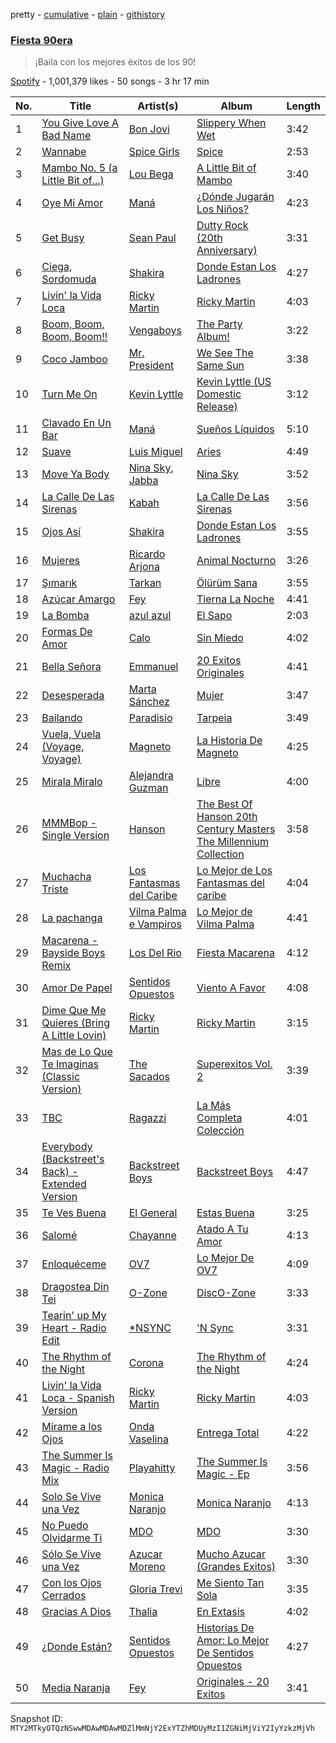 pretty - [cumulative](/playlists/cumulative/37i9dQZF1DWW7hJS3Xj96I.md) - [plain](/playlists/plain/37i9dQZF1DWW7hJS3Xj96I) - [githistory](https://github.githistory.xyz/mackorone/spotify-playlist-archive/blob/main/playlists/plain/37i9dQZF1DWW7hJS3Xj96I)

### [Fiesta 90era](https://open.spotify.com/playlist/37i9dQZF1DWW7hJS3Xj96I)

> ¡Baila con los mejores éxitos de los 90!

[Spotify](https://open.spotify.com/user/spotify) - 1,001,379 likes - 50 songs - 3 hr 17 min

| No. | Title | Artist(s) | Album | Length |
|---|---|---|---|---|
| 1 | [You Give Love A Bad Name](https://open.spotify.com/track/0rmGAIH9LNJewFw7nKzZnc) | [Bon Jovi](https://open.spotify.com/artist/58lV9VcRSjABbAbfWS6skp) | [Slippery When Wet](https://open.spotify.com/album/0kBfgEilUFCMIQY5IOjG4t) | 3:42 |
| 2 | [Wannabe](https://open.spotify.com/track/1Je1IMUlBXcx1Fz0WE7oPT) | [Spice Girls](https://open.spotify.com/artist/0uq5PttqEjj3IH1bzwcrXF) | [Spice](https://open.spotify.com/album/3x2jF7blR6bFHtk4MccsyJ) | 2:53 |
| 3 | [Mambo No\. 5 \(a Little Bit of...\)](https://open.spotify.com/track/6x4tKaOzfNJpEJHySoiJcs) | [Lou Bega](https://open.spotify.com/artist/46lnlnlU0dXTDpoAUmH6Qx) | [A Little Bit of Mambo](https://open.spotify.com/album/13BmLGhVCLBn3XzKB8HIai) | 3:40 |
| 4 | [Oye Mi Amor](https://open.spotify.com/track/5EJ2THuhAapEIeQOtXUQ0x) | [Maná](https://open.spotify.com/artist/7okwEbXzyT2VffBmyQBWLz) | [¿Dónde Jugarán Los Niños?](https://open.spotify.com/album/2G0I22upYkTLYxfoAHiwBK) | 4:23 |
| 5 | [Get Busy](https://open.spotify.com/track/6bK9BH9Ts8Gj5JFvnQkzak) | [Sean Paul](https://open.spotify.com/artist/3Isy6kedDrgPYoTS1dazA9) | [Dutty Rock \(20th Anniversary\)](https://open.spotify.com/album/1aYcfMrpGIuPNZhDWMJcnV) | 3:31 |
| 6 | [Ciega, Sordomuda](https://open.spotify.com/track/7jxHeJLVpnP7S08JFF4GBi) | [Shakira](https://open.spotify.com/artist/0EmeFodog0BfCgMzAIvKQp) | [Donde Estan Los Ladrones](https://open.spotify.com/album/5hcKSTqKOLuzJgYIQileAe) | 4:27 |
| 7 | [Livin' la Vida Loca](https://open.spotify.com/track/0Ph6L4l8dYUuXFmb71Ajnd) | [Ricky Martin](https://open.spotify.com/artist/7slfeZO9LsJbWgpkIoXBUJ) | [Ricky Martin](https://open.spotify.com/album/1k1Cr3nlJDa8pvwZUJ5xfj) | 4:03 |
| 8 | [Boom, Boom, Boom, Boom!!](https://open.spotify.com/track/5N6M8yDiMV32T6Rkzh8EbW) | [Vengaboys](https://open.spotify.com/artist/0cwmNvclzPd8mQnoHuIksj) | [The Party Album!](https://open.spotify.com/album/2hy9sLDt7IVAvJRGVdzZnx) | 3:22 |
| 9 | [Coco Jamboo](https://open.spotify.com/track/5fRvePkRGdpn2nKacG7I6d) | [Mr\. President](https://open.spotify.com/artist/7KBkgunlONG7LPxs93pgpp) | [We See The Same Sun](https://open.spotify.com/album/2aMWSTZkHdS6mR28WtpuxY) | 3:38 |
| 10 | [Turn Me On](https://open.spotify.com/track/0BBOLOV5JntPL3341swIre) | [Kevin Lyttle](https://open.spotify.com/artist/1GaBsp1ICIp1e6udgE7fba) | [Kevin Lyttle \(US Domestic Release\)](https://open.spotify.com/album/0OWwtYwEZFMquSeHGNv3cw) | 3:12 |
| 11 | [Clavado En Un Bar](https://open.spotify.com/track/78DVpEWwmJFC25KGz8fJuE) | [Maná](https://open.spotify.com/artist/7okwEbXzyT2VffBmyQBWLz) | [Sueños Líquidos](https://open.spotify.com/album/7ydFJUb1tmZPd6p4xIe10V) | 5:10 |
| 12 | [Suave](https://open.spotify.com/track/4p7XH4NhQ25iGYrrbg93gt) | [Luis Miguel](https://open.spotify.com/artist/2nszmSgqreHSdJA3zWPyrW) | [Aries](https://open.spotify.com/album/6UFAOiLDzOOt75eJhrhFNC) | 4:49 |
| 13 | [Move Ya Body](https://open.spotify.com/track/2ndnVdR8si7CW9T8vJRHyW) | [Nina Sky](https://open.spotify.com/artist/6eBYLQONaYZhZNAVK061t6), [Jabba](https://open.spotify.com/artist/6TL5LD7Gqmo99xssJEbQpA) | [Nina Sky](https://open.spotify.com/album/15Zjx7K5ifTVmXa3Nk5B88) | 3:52 |
| 14 | [La Calle De Las Sirenas](https://open.spotify.com/track/1SVm64B4Ry7dqFSxHY8e65) | [Kabah](https://open.spotify.com/artist/61hAcjvvUS6EXMpeeHwaDi) | [La Calle De Las Sirenas](https://open.spotify.com/album/3Qe5Ldqub3nZPjq26sS1fS) | 3:56 |
| 15 | [Ojos Así](https://open.spotify.com/track/4EDfdYJ7mqXRoWAqzF1PVO) | [Shakira](https://open.spotify.com/artist/0EmeFodog0BfCgMzAIvKQp) | [Donde Estan Los Ladrones](https://open.spotify.com/album/5hcKSTqKOLuzJgYIQileAe) | 3:55 |
| 16 | [Mujeres](https://open.spotify.com/track/7wNrk2vc0GUUNBFggJzEsI) | [Ricardo Arjona](https://open.spotify.com/artist/0h1zs4CTlU9D2QtgPxptUD) | [Animal Nocturno](https://open.spotify.com/album/3BkE5kvMnXh6ljEvyCSR0I) | 3:26 |
| 17 | [Şımarık](https://open.spotify.com/track/6vEL7E8TGzrxuxbrgdlkLL) | [Tarkan](https://open.spotify.com/artist/2yMN0IP20GOaN6q0p0zL5k) | [Ölürüm Sana](https://open.spotify.com/album/6ebdbUXZn5AURKeRNXqiay) | 3:55 |
| 18 | [Azúcar Amargo](https://open.spotify.com/track/4Gf68vwxa69hCiXmJ1jvgj) | [Fey](https://open.spotify.com/artist/3uC20p2EoNm5LYtzSVWdkL) | [Tierna La Noche](https://open.spotify.com/album/6okRyANFqFxUmxBcGwRp9Y) | 4:41 |
| 19 | [La Bomba](https://open.spotify.com/track/0Tl84qfow6Dv0PM60zoBhb) | [azul azul](https://open.spotify.com/artist/0SWtMcmZLgP04Kj5x0eCxa) | [El Sapo](https://open.spotify.com/album/4ym0QOQmTKoioL4QwlN2wB) | 2:03 |
| 20 | [Formas De Amor](https://open.spotify.com/track/0grtL2b9mfjf9mfOxVZJhP) | [Calo](https://open.spotify.com/artist/2Qm12OdHFDHSpWhBMpO16L) | [Sin Miedo](https://open.spotify.com/album/1oOh2MdkPDUn8uaDeq82hf) | 4:02 |
| 21 | [Bella Señora](https://open.spotify.com/track/7vyfkPROxVBZQOJtufdIIJ) | [Emmanuel](https://open.spotify.com/artist/2DmYtFBKcxb3ajwWWgA576) | [20 Exitos Originales](https://open.spotify.com/album/7GJk5uyd0Fk8ekmz9v3ywI) | 4:41 |
| 22 | [Desesperada](https://open.spotify.com/track/20WaSPMyeIO7NntPpn1FM5) | [Marta Sánchez](https://open.spotify.com/artist/368rTiMKMrz3b03az6B14w) | [Mujer](https://open.spotify.com/album/4fbm0OYtjthyi4RlTQuT6l) | 3:47 |
| 23 | [Bailando](https://open.spotify.com/track/6PwbVXIomkvk4YcafiOc6i) | [Paradisio](https://open.spotify.com/artist/0FfjCldzckJBQNsnQyMJmb) | [Tarpeia](https://open.spotify.com/album/2ckPp0V20I5lKZ6pKWuhpf) | 3:49 |
| 24 | [Vuela, Vuela \(Voyage, Voyage\)](https://open.spotify.com/track/6nz1ojKuYx5HO7Vh0wmuWp) | [Magneto](https://open.spotify.com/artist/5v287QKYZ7Dyuw4CNzv89p) | [La Historia De Magneto](https://open.spotify.com/album/3KDmJHv55zR0H9lnS0NFtu) | 4:25 |
| 25 | [Mirala Miralo](https://open.spotify.com/track/6GCNUmk7L7OWtpvSk0fWOg) | [Alejandra Guzman](https://open.spotify.com/artist/7Hf9AwMO37bSdxHb0FBGmO) | [Libre](https://open.spotify.com/album/5Zb5uLdHzmnIbOBy4zvVwW) | 4:00 |
| 26 | [MMMBop \- Single Version](https://open.spotify.com/track/2HNZxbvFvasRtlOJ9M6DgR) | [Hanson](https://open.spotify.com/artist/0SdiiPkr02EUdekHZJkt58) | [The Best Of Hanson 20th Century Masters The Millennium Collection](https://open.spotify.com/album/1SNNc4pb0aA0GS2PsLr5b5) | 3:58 |
| 27 | [Muchacha Triste](https://open.spotify.com/track/5Lhea4g9nPsbmwo2HIBpni) | [Los Fantasmas del Caribe](https://open.spotify.com/artist/5XiDsBqpcVgouOX1o9n6OQ) | [Lo Mejor de Los Fantasmas del caribe](https://open.spotify.com/album/3YasW4KSKwDtKrCfaP3o5f) | 4:04 |
| 28 | [La pachanga](https://open.spotify.com/track/0bIye27QbOvSrTAmCViX5O) | [Vilma Palma e Vampiros](https://open.spotify.com/artist/5VQCk9RiLwri99OgOT34kq) | [Lo Mejor de Vilma Palma](https://open.spotify.com/album/04ezQVYrGNcXyrBUl42NZi) | 4:41 |
| 29 | [Macarena \- Bayside Boys Remix](https://open.spotify.com/track/7obdw7ZGr6l1GqSBkFiY11) | [Los Del Rio](https://open.spotify.com/artist/2JXn03fudjyRkQ1Ye9f5rk) | [Fiesta Macarena](https://open.spotify.com/album/6yPJmxBhq3zxj9gfTddfyU) | 4:12 |
| 30 | [Amor De Papel](https://open.spotify.com/track/6RTlokHIiobtIsthCLm3as) | [Sentidos Opuestos](https://open.spotify.com/artist/1xJAOe5igcfHGUbMHxsTBq) | [Viento A Favor](https://open.spotify.com/album/4z89Bcubl2hpYkaDe17Apz) | 4:08 |
| 31 | [Dime Que Me Quieres \(Bring A Little Lovin\)](https://open.spotify.com/track/4pupiOjh6MWxPUTIroVaJy) | [Ricky Martin](https://open.spotify.com/artist/7slfeZO9LsJbWgpkIoXBUJ) | [Ricky Martin](https://open.spotify.com/album/2RUhYJK4Ho2uDNhyZSJsOg) | 3:15 |
| 32 | [Mas de Lo Que Te Imaginas \(Classic Version\)](https://open.spotify.com/track/4fXBKW9Xt9oSb7qRvVoU9Y) | [The Sacados](https://open.spotify.com/artist/55n0yLUMpJbCd20oPNRbo6) | [Superexitos Vol\. 2](https://open.spotify.com/album/5x1hFavbDYh9ttS0KMQGmz) | 3:39 |
| 33 | [TBC](https://open.spotify.com/track/6HJpRs15t69hbKxIhlWwgC) | [Ragazzi](https://open.spotify.com/artist/1GtZbseNStljOLGycLUbpA) | [La Más Completa Colección](https://open.spotify.com/album/6r62ZeOqHlT866I41gDQbA) | 4:01 |
| 34 | [Everybody \(Backstreet's Back\) \- Extended Version](https://open.spotify.com/track/5WTxbyWTpoqhdxEN2szOnl) | [Backstreet Boys](https://open.spotify.com/artist/5rSXSAkZ67PYJSvpUpkOr7) | [Backstreet Boys](https://open.spotify.com/album/0wvQovgaVU99eqw8n3g22S) | 4:47 |
| 35 | [Te Ves Buena](https://open.spotify.com/track/56vD8HM5H08hknJtMcNHOP) | [El General](https://open.spotify.com/artist/1fqHLAKthJsVYcukjFrroK) | [Estas Buena](https://open.spotify.com/album/0Qq0V5ltYmOukWBisFoZDI) | 3:25 |
| 36 | [Salomé](https://open.spotify.com/track/4dtlsMh8wam865qaU4WEnM) | [Chayanne](https://open.spotify.com/artist/1JbemQ1fPt2YmSLjAFhPBv) | [Atado A Tu Amor](https://open.spotify.com/album/3liBiZNxZoEkcv9ooLM20i) | 4:13 |
| 37 | [Enloquéceme](https://open.spotify.com/track/0tZARbD3Ir3eY7nbFULwfS) | [OV7](https://open.spotify.com/artist/5zaT4Qu9otu6z4oyWjRqM2) | [Lo Mejor De OV7](https://open.spotify.com/album/3YEri67vvZWR0WJxbda8D0) | 4:09 |
| 38 | [Dragostea Din Tei](https://open.spotify.com/track/4nnHlGaBwJHb1rBetqj0Yl) | [O\-Zone](https://open.spotify.com/artist/5M5PjPSiKeXynM6Ohu350r) | [DiscO\-Zone](https://open.spotify.com/album/5Tz9AVbzCljIpaOs8TnJmt) | 3:33 |
| 39 | [Tearin' up My Heart \- Radio Edit](https://open.spotify.com/track/594M0rqYMOo8BhMGEdoi5C) | [\*NSYNC](https://open.spotify.com/artist/6Ff53KvcvAj5U7Z1vojB5o) | ['N Sync](https://open.spotify.com/album/0CADmCXbIx4F9m6TBwLtFd) | 3:31 |
| 40 | [The Rhythm of the Night](https://open.spotify.com/track/5IPJsGFKtxKDPCkT8lhEjN) | [Corona](https://open.spotify.com/artist/26T6b8maqEVltcmE4kSDUl) | [The Rhythm of the Night](https://open.spotify.com/album/5ooTXuDOxCNohug76VGayS) | 4:24 |
| 41 | [Livin' la Vida Loca \- Spanish Version](https://open.spotify.com/track/4Yq7WIbdjwx4H7JR6Bf3nZ) | [Ricky Martin](https://open.spotify.com/artist/7slfeZO9LsJbWgpkIoXBUJ) | [Ricky Martin](https://open.spotify.com/album/1k1Cr3nlJDa8pvwZUJ5xfj) | 4:03 |
| 42 | [Mírame a los Ojos](https://open.spotify.com/track/0q3P0vjpqqswJSukITnfZA) | [Onda Vaselina](https://open.spotify.com/artist/1T9LdtwSTDoXrbkvHtKpGw) | [Entrega Total](https://open.spotify.com/album/7fgHGpxFOYzXjITOZ2e2Ht) | 4:22 |
| 43 | [The Summer Is Magic \- Radio Mix](https://open.spotify.com/track/3riZWJaCsJLpTH9s2gGtGc) | [Playahitty](https://open.spotify.com/artist/6zZWFyAqVLEWelkVuQRUCz) | [The Summer Is Magic \- Ep](https://open.spotify.com/album/04yDcYbEtjOyYbM1TNfaab) | 3:56 |
| 44 | [Solo Se Vive una Vez](https://open.spotify.com/track/2e7mL0M7mvjYVANfWPUjCH) | [Monica Naranjo](https://open.spotify.com/artist/0zGM73sadbAOBLev02P8LO) | [Monica Naranjo](https://open.spotify.com/album/1JM9myoPgh1n5Hn0RWLKlz) | 4:13 |
| 45 | [No Puedo Olvidarme Ti](https://open.spotify.com/track/3AZ2FAKI5pGoRgRdAwN2Mq) | [MDO](https://open.spotify.com/artist/08xFgTEmizKwzfDSbxvODp) | [MDO](https://open.spotify.com/album/1Qh8IqiGgpCGxHGXQdpbVr) | 3:30 |
| 46 | [Sólo Se Vive una Vez](https://open.spotify.com/track/5dg7OfEwTVvUZfqt24ObwI) | [Azucar Moreno](https://open.spotify.com/artist/2WrKqjMRKr5MitNYaNgvl3) | [Mucho Azucar \(Grandes Exitos\)](https://open.spotify.com/album/7xcIu7L8tCgaKYWndaS0uV) | 3:30 |
| 47 | [Con los Ojos Cerrados](https://open.spotify.com/track/2YTKyc2ZppRHWTSI1Bf2Iz) | [Gloria Trevi](https://open.spotify.com/artist/1Db5GsIoVWYktPoD2nnPZZ) | [Me Siento Tan Sola](https://open.spotify.com/album/2KmUjMOR518g6yHp1TqpyG) | 3:35 |
| 48 | [Gracias A Dios](https://open.spotify.com/track/3m8qGT5waagsTxTeSYs2Tc) | [Thalia](https://open.spotify.com/artist/23wEWD21D4TPYiJugoXmYb) | [En Extasis](https://open.spotify.com/album/48Squ1oYsMrjEGUKnmEHyp) | 4:02 |
| 49 | [¿Donde Están?](https://open.spotify.com/track/3LIOqIGge9NmgXuzbkOmIf) | [Sentidos Opuestos](https://open.spotify.com/artist/1xJAOe5igcfHGUbMHxsTBq) | [Historias De Amor: Lo Mejor De Sentidos Opuestos](https://open.spotify.com/album/1ve3pQBkzBRbTRR36PH0Tv) | 4:27 |
| 50 | [Media Naranja](https://open.spotify.com/track/5qOOJibHjeGx0rhzL20JSc) | [Fey](https://open.spotify.com/artist/3uC20p2EoNm5LYtzSVWdkL) | [Originales \- 20 Exitos](https://open.spotify.com/album/3XJ5zeV7FVsvZQl0SNPBhy) | 3:41 |

Snapshot ID: `MTY2MTkyOTQzNSwwMDAwMDAwMDZlMmNjY2ExYTZhMDUyMzI1ZGNiMjViY2IyYzkzMjVh`
